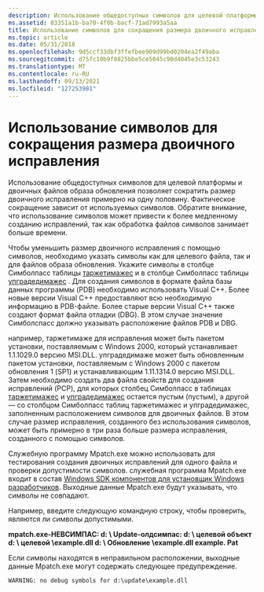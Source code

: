 ```yaml
---
description: Использование общедоступных символов для целевой платформы и двоичных файлов образа обновления позволяет сократить размер двоичного исправления примерно на одну половину.
ms.assetid: 83351a1b-ba70-4f0b-bacf-71ad7993a5aa
title: Использование символов для сокращения размера двоичного исправления
ms.topic: article
ms.date: 05/31/2018
ms.openlocfilehash: 9d5ccf33dbf3ffefbee909d99bd0204ea2f49aba
ms.sourcegitcommit: d75fc10b9f0825bbe5ce5045c90d4045e3c53243
ms.translationtype: MT
ms.contentlocale: ru-RU
ms.lasthandoff: 09/13/2021
ms.locfileid: "127253981"
---
```

# <a name="using-symbols-to-reduce-binary-patch-size"></a>Использование символов для сокращения размера двоичного исправления

Использование общедоступных символов для целевой платформы и двоичных файлов образа обновления позволяет сократить размер двоичного исправления примерно на одну половину. Фактическое сокращение зависит от используемых символов. Обратите внимание, что использование символов может привести к более медленному созданию исправлений, так как обработка файлов символов занимает больше времени.

Чтобы уменьшить размер двоичного исправления с помощью символов, необходимо указать символы как для целевого файла, так и для файлов образа обновления. Укажите символы в столбце Симболпасс таблицы [таржетимажес](targetimages-table-patchwiz-dll-.md) и в столбце Симболпасс таблицы [упградедимажес](upgradedimages-table-patchwiz-dll-.md) . Для создания символов в формате файла базы данных программы (PDB) необходимо использовать Visual C++. Более новые версии Visual C++ предоставляют всю необходимую информацию в PDB-файле. Более старые версии Visual C++ также создают формат файла отладки (DBG). В этом случае значение Симболспасс должно указывать расположение файлов PDB и DBG.

например, таржетимаже для исправления может быть пакетом установки, поставляемым с Windows 2000, который устанавливает 1.1.1029.0 версию MSI.DLL. упградедимаже может быть обновленным пакетом установки, поставляемым с Windows 2000 с пакетом обновления 1 (SP1) и устанавливающим 1.11.1314.0 версию MSI.DLL. Затем необходимо создать два файла свойств для создания исправлений (PCP), для которых столбец Симболпасс в таблицах [таржетимажес](targetimages-table-patchwiz-dll-.md) и [упградедимажес](upgradedimages-table-patchwiz-dll-.md) остается пустым (пустым), а другой — со столбцом Симболпасс таблиц таржетимажес и упградедимажес, заполненным расположением символов для двоичных файлов. В этом случае размер исправления, созданного без использования символов, может быть примерно в три раза больше размера исправления, созданного с помощью символов.

Служебную программу Mpatch.exe можно использовать для тестирования создания двоичных исправлений для одного файла и проверки допустимости символов. служебная программа Mpatch.exe входит в состав [Windows SDK компонентов для установщик Windows разработчиков](platform-sdk-components-for-windows-installer-developers.md). Выходные данные Mpatch.exe будут указывать, что символы не совпадают.

Например, введите следующую командную строку, чтобы проверить, являются ли символы допустимыми.

**mpatch.exe-НЕВСИМПАС: d: \\ Update-олдсимпас: d: \\ целевой объект d: \\ целевой \\example.dll d: \\ Обновление \\example.dll example. Pat**

Если символы находятся в неправильном расположении, выходные данные Mpatch.exe могут содержать следующее предупреждение.

``` syntax
WARNING: no debug symbols for d:\update\example.dll
```

 

 



